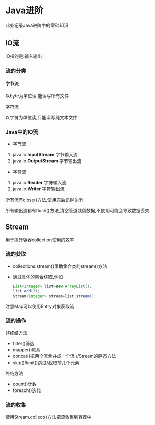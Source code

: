 # Java进阶

此处记录Java进阶中的零碎知识

## IO流

IO指的是:输入输出

### 流的分类

#### 字节流

以byte为单位读,能读写所有文件

字符流

以字符为单位读,只能读写纯文本文件

### Java中的IO流

- 字节流

1. java.io.**InputStream** 字节输入流
2. java.io.**OutputStream** 字节输出流

- 字符流

1. java.io.**Reader** 字符输入流
2. java.io.**Writer** 字符输出流

所有流有close()方法,使用完后记得关闭

所有输出流都有flush()方法,清空管道残留数据,不使用可能会导致数据丢失.

## Stream

用于提升容器collection使用的效率

### 流的获取

- collections.stream()借助集合类的stream()方法

- 通过具体的集合获取,例如

  ```java
  List<Integer> list=new ArrayList();
  list.add(1);
  Stream<Integer> stream=list.stream();
  ```

注意Map可以使用Entry对象获取流

### 流的操作

非终结方法

- filter()筛选
- mapper()映射
- concat()把两个流合并成一个流 //Stream的静态方法
- skip()/limit()跳过/截取前几个元素

终结方法

- count()计数
- foreach()迭代

### 流的收集

使用Stream.collect()方法把流收集到容器中.

